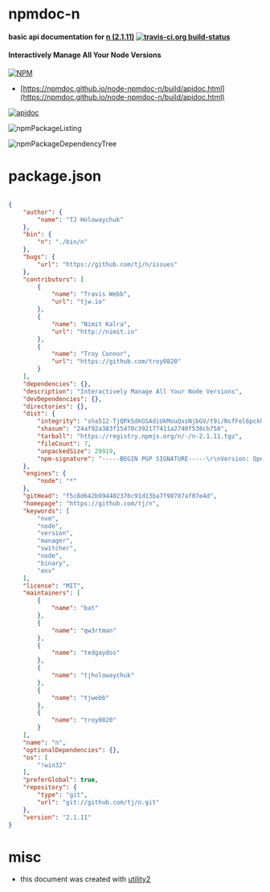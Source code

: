# npmdoc-n

#### basic api documentation for  [n (2.1.11)](https://github.com/tj/n)  [![travis-ci.org build-status](https://api.travis-ci.org/npmdoc/node-npmdoc-n.svg)](https://travis-ci.org/npmdoc/node-npmdoc-n)

#### Interactively Manage All Your Node Versions

[![NPM](https://nodei.co/npm/n.png?downloads=true&downloadRank=true&stars=true)](https://www.npmjs.com/package/n)

- [https://npmdoc.github.io/node-npmdoc-n/build/apidoc.html](https://npmdoc.github.io/node-npmdoc-n/build/apidoc.html)

[![apidoc](https://npmdoc.github.io/node-npmdoc-n/build/screenshot.buildCi.browser.%252Ftmp%252Fbuild%252Fapidoc.html.png)](https://npmdoc.github.io/node-npmdoc-n/build/apidoc.html)

![npmPackageListing](https://npmdoc.github.io/node-npmdoc-n/build/screenshot.npmPackageListing.svg)

![npmPackageDependencyTree](https://npmdoc.github.io/node-npmdoc-n/build/screenshot.npmPackageDependencyTree.svg)



# package.json

```json

{
    "author": {
        "name": "TJ Holowaychuk"
    },
    "bin": {
        "n": "./bin/n"
    },
    "bugs": {
        "url": "https://github.com/tj/n/issues"
    },
    "contributors": [
        {
            "name": "Travis Webb",
            "url": "tjw.io"
        },
        {
            "name": "Nimit Kalra",
            "url": "http://nimit.io"
        },
        {
            "name": "Troy Connor",
            "url": "https://github.com/troy0820"
        }
    ],
    "dependencies": {},
    "description": "Interactively Manage All Your Node Versions",
    "devDependencies": {},
    "directories": {},
    "dist": {
        "integrity": "sha512-TjQPkSdkGSAdiUkMouQxsNjbGV/t9i/NsfFel6pckUBknci4kbvsqWY6UdY271Z1nlslcX722STOhuKuJxzWiw==",
        "shasum": "24af92a383f15478c392177411a2740f538cb758",
        "tarball": "https://registry.npmjs.org/n/-/n-2.1.11.tgz",
        "fileCount": 7,
        "unpackedSize": 29919,
        "npm-signature": "-----BEGIN PGP SIGNATURE-----\r\nVersion: OpenPGP.js v3.0.4\r\nComment: https://openpgpjs.org\r\n\r\nwsFcBAEBCAAQBQJa/vO+CRA9TVsSAnZWagAA8hsP/29WCaDpRsyoU9V13tCJ\n3y4XgKnH8obh2uf+AuzoG3zc5si9P2eXTiPLGWrOtsPwLEjpIChzLThHgan6\nH3B0ZFcmv60chQwrEMv8i7vuvyUd6ne0F1y9CE6KQRwegpU192l6paaR6ZVx\ngOdQMdAsdYgnBDbupWL359sUiLBeOgJVJ/GDrGvGVD5rHcGv6n+zshUrecaY\nf8+ywS3nbSOZeAvSH3jFLcEYp19K+PosZ06pe9wtOxx7ylES6rix0PwmVGRe\nCLygZw8KJ/IaqKPZl/D2HwbADbHLId5RRsIUX72T2h1NsqJlD+EOUfYqapjQ\nu1xIfju60rORZdA6Kv2/IuxCKDYICL1y8/oUAMDj1aHCuWjDVtxDYeWd1bY6\nHZ0i2N8fdlTTcIpMtKsW0CbSMGT1m+up7S0FTQrgl8RpxS1t3EhwT5uqxzLE\nb1i00KC3hE2WMZS3nCNl4vIKf6hWC8Z8cHCvumEluvJikcMokclL9ocIewf0\ncTW0GXOWS2KD/KZmujqt+PmIdBIVaGG+8cXu3NsSgHIudq2u2UWCIC+JzMct\nVUCdA4DHP/EccMjmGxJtQ7059fMOde8DJPIMAcufsTU176wXlHKrxM/4PqpK\naK5dnyTOLkFmhINOZCpsA1kDe26TlZEa2YyyIJ+3XohasBx6wBo9HY0H+viO\nAmJe\r\n=GtE+\r\n-----END PGP SIGNATURE-----\r\n"
    },
    "engines": {
        "node": "*"
    },
    "gitHead": "f5c8d642b994402376c91d13ba7f98707af07e4d",
    "homepage": "https://github.com/tj/n",
    "keywords": [
        "nvm",
        "node",
        "version",
        "manager",
        "switcher",
        "node",
        "binary",
        "env"
    ],
    "license": "MIT",
    "maintainers": [
        {
            "name": "bat"
        },
        {
            "name": "qw3rtman"
        },
        {
            "name": "tedgaydos"
        },
        {
            "name": "tjholowaychuk"
        },
        {
            "name": "tjwebb"
        },
        {
            "name": "troy0820"
        }
    ],
    "name": "n",
    "optionalDependencies": {},
    "os": [
        "!win32"
    ],
    "preferGlobal": true,
    "repository": {
        "type": "git",
        "url": "git://github.com/tj/n.git"
    },
    "version": "2.1.11"
}
```



# misc
- this document was created with [utility2](https://github.com/kaizhu256/node-utility2)
